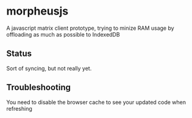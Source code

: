 # morpheusjs
A javascript matrix client prototype, trying to minize RAM usage by offloading as much as possible to IndexedDB

## Status

Sort of syncing, but not really yet.

## Troubleshooting

You need to disable the browser cache to see your updated code when refreshing
